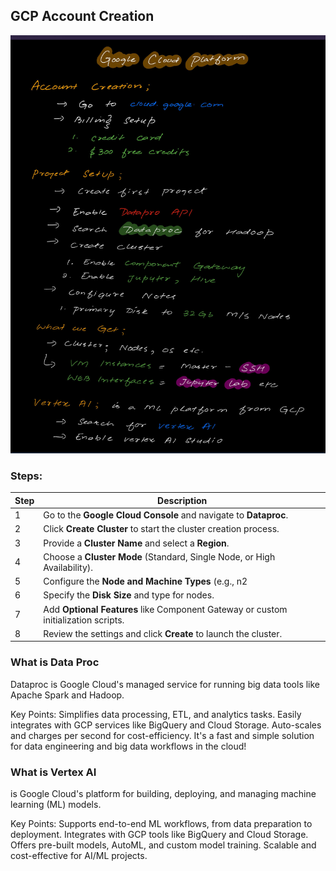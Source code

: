 ## GCP Account Creation
![alt text](Images/GCP%20Account.png)

### Steps: 
| Step | Description                                           |
|------|-------------------------------------------------------|
| 1    | Go to the **Google Cloud Console** and navigate to **Dataproc**. |
| 2    | Click **Create Cluster** to start the cluster creation process. |
| 3    | Provide a **Cluster Name** and select a **Region**.  |
| 4    | Choose a **Cluster Mode** (Standard, Single Node, or High Availability). |
| 5    | Configure the **Node and Machine Types** (e.g., n2 |
| 6    | Specify the **Disk Size** and type for nodes.         |
| 7    | Add **Optional Features** like Component Gateway or custom initialization scripts. |
| 8    | Review the settings and click **Create** to launch the cluster. |


### What is Data Proc
Dataproc is Google Cloud's managed service for running big data tools like Apache Spark and Hadoop.

Key Points:
Simplifies data processing, ETL, and analytics tasks.
Easily integrates with GCP services like BigQuery and Cloud Storage.
Auto-scales and charges per second for cost-efficiency.
It's a fast and simple solution for data engineering and big data workflows in the cloud!

### What is Vertex AI
is Google Cloud's platform for building, deploying, and managing machine learning (ML) models.

Key Points:
Supports end-to-end ML workflows, from data preparation to deployment.
Integrates with GCP tools like BigQuery and Cloud Storage.
Offers pre-built models, AutoML, and custom model training.
Scalable and cost-effective for AI/ML projects.